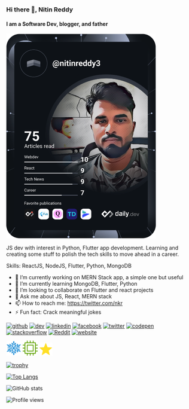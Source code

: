 ### Hi there 👋, Nitin Reddy
#### I am a Software Dev, blogger, and father
<a href="https://app.daily.dev/DailyDevTips"><img src="https://github.com/nitinreddy3/nitinreddy3/blob/master/devcard.svg" width="400" alt="Nitin Reddy's Dev Card"/></a>

JS dev with interest in Python, Flutter app development. Learning and creating some stuff to polish the tech skills to move ahead in a career.

Skills: ReactJS, NodeJS, Flutter, Python, MongoDB

- 🔭 I’m currently working on MERN Stack app, a simple one but useful 
- 🌱 I’m currently learning MongoDB, Flutter, Python 
- 👯 I’m looking to collaborate on Flutter and react projects 
- 💬 Ask me about JS, React, MERN stack 
- 📫 How to reach me: https://twitter.com/nkr 
- ⚡ Fun fact: Crack meaningful jokes 


[<img src='https://cdn.jsdelivr.net/npm/simple-icons@3.0.1/icons/github.svg' alt='github' height='40'>](https://github.com/nitinreddy3)  [<img src='https://cdn.jsdelivr.net/npm/simple-icons@3.0.1/icons/dev-dot-to.svg' alt='dev' height='40'>](https://dev.to/nitinreddy3)  [<img src='https://cdn.jsdelivr.net/npm/simple-icons@3.0.1/icons/linkedin.svg' alt='linkedin' height='40'>](https://www.linkedin.com/in/nitinreddy3/)  [<img src='https://cdn.jsdelivr.net/npm/simple-icons@3.0.1/icons/facebook.svg' alt='facebook' height='40'>](https://www.facebook.com/nitinkreddy3)  [<img src='https://cdn.jsdelivr.net/npm/simple-icons@3.0.1/icons/twitter.svg' alt='twitter' height='40'>](https://twitter.com/nitkr)  [<img src='https://cdn.jsdelivr.net/npm/simple-icons@3.0.1/icons/codepen.svg' alt='codepen' height='40'>](https://codepen.io/nitkr)  [<img src='https://cdn.jsdelivr.net/npm/simple-icons@3.0.1/icons/stackoverflow.svg' alt='stackoverflow' height='40'>](https://stackoverflow.com/users/3259522)  [<img src='https://cdn.jsdelivr.net/npm/simple-icons@3.0.1/icons/reddit.svg' alt='Reddit' height='40'>](https://www.reddit.com/user/nitkr)  [<img src='https://cdn.jsdelivr.net/npm/simple-icons@3.0.1/icons/icloud.svg' alt='website' height='40'>](https://nitinreddy.dev)  

<a href='https://archiveprogram.github.com/'><img src='https://raw.githubusercontent.com/acervenky/animated-github-badges/master/assets/acbadge.gif' width='40' height='40'></a> <a href='https://docs.github.com/en/developers'><img src='https://raw.githubusercontent.com/acervenky/animated-github-badges/master/assets/devbadge.gif' width='40' height='40'></a> <a href='https://stars.github.com/'><img src='https://raw.githubusercontent.com/acervenky/animated-github-badges/master/assets/starbadge.gif' width='35' height='35'></a>

[![trophy](https://github-profile-trophy.vercel.app/?username=nitinreddy3)](https://github.com/ryo-ma/github-profile-trophy)

[![Top Langs](https://github-readme-stats.vercel.app/api/top-langs/?username=nitinreddy3)](https://github.com/anuraghazra/github-readme-stats)

![GitHub stats](https://github-readme-stats.vercel.app/api?username=nitinreddy3&show_icons=true)  

![Profile views](https://gpvc.arturio.dev/nitinreddy3)  
